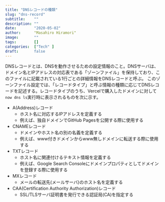 ```yaml
---
title: "DNSレコードの種類"
slug: "dns-record"
subtitle:    ""
description: ""
date:        "2020-05-02"
author:      "Masahiro Hiramori"
image:       ""
tags:        []
categories:  ["Tech" ]
draft:       false
---
```


DNSレコードとは、DNSを動作させるための設定情報のこと。DNSサーバは、ドメイン名とIPアドレスの対応表である「ゾーンファイル」を保持しており、このファイルに記載されている1行ごとの詳細情報をDNSレコードと呼ぶ。
このゾーンファイル設定では、「レコードタイプ」と呼ぶ情報の種類に応じてDNSレコードを記述する。レコードタイプのうち、Vercelで購入したドメインに対して`now dns ls`実行時に表示されるものを次に示す。

- A(Address)レコード
  - ホスト名に対応するIPアドレスを定義する
  - 例えば、独自ドメインでGitHub Pagesを公開する際に使用する
- CNAMEレコード
  - ドメインやホスト名の別の名義を定義する
  - 例えば、www付きドメインからwww無しドメインに転送する際に使用する
- TXTレコード
  - ホスト名に関連付けるテキスト情報を定義する
  - 例えば、Google Search Consoleにドメインプロパティとしてドメインを登録する際に使用する
- MXレコード
  - メールの転送先(メールサーバ)のホスト名を定義する
- CAA(Certification Authority Authorization)レコード
  - SSL/TLSサーバ証明書を発行できる認証局(CA)を指定する
